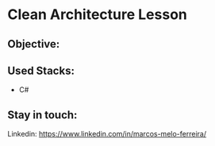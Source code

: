 # Clean Architecture Lesson

## Objective:

## Used Stacks:

- C#

## Stay in touch:

Linkedin: https://www.linkedin.com/in/marcos-melo-ferreira/
